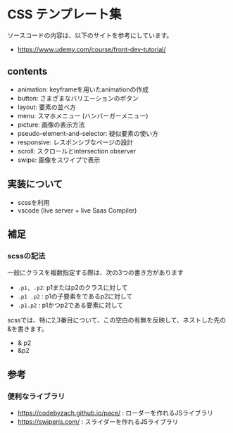 # CSS テンプレート集

ソースコードの内容は、以下のサイトを参考にしています。
- https://www.udemy.com/course/front-dev-tutorial/

## contents
- animation: keyframeを用いたanimationの作成
- button: さまざまなバリエーションのボタン
- layout: 要素の並べ方
- menu: スマホメニュー (ハンバーガーメニュー)
- picture: 画像の表示方法
- pseudo-element-and-selector: 疑似要素の使い方
- responsive: レスポンシブなページの設計
- scroll: スクロールとintersection observer
- swipe: 画像をスワイプで表示


## 実装について
- scssを利用
- vscode (live server + live Saas Compiler)

## 補足
### scssの記法
一般にクラスを複数指定する際は、次の3つの書き方があります
- `.p1, .p2`: p1またはp2のクラスに対して  
- `.p1 .p2` : p1の子要素をであるp2に対して
- `.p1.p2`  : p1かつp2である要素に対して    

scssでは、特に2,3番目について、この空白の有無を反映して、ネストした先の&を書きます。

- & p2
- &p2

## 参考
### 便利なライブラリ
- https://codebyzach.github.io/pace/ : ローダーを作れるJSライブラリ
- https://swiperjs.com/ : スライダーを作れるJSライブラリ



